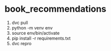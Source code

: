 # book_recommendations

1. dvc pull
2. python -m venv env
3. source env/bin/activate
4. pip install -r requirements.txt
5. dvc repro

